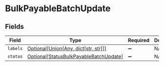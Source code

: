 # BulkPayableBatchUpdate


## Fields

| Field                                                                                         | Type                                                                                          | Required                                                                                      | Description                                                                                   |
| --------------------------------------------------------------------------------------------- | --------------------------------------------------------------------------------------------- | --------------------------------------------------------------------------------------------- | --------------------------------------------------------------------------------------------- |
| `labels`                                                                                      | [Optional[Union[Any, dict[str, str]]]](../../models/shared/bulkpayablebatchupdatelabels.md)   | :heavy_minus_sign:                                                                            | N/A                                                                                           |
| `status`                                                                                      | [Optional[StatusBulkPayableBatchUpdate]](../../models/shared/statusbulkpayablebatchupdate.md) | :heavy_minus_sign:                                                                            | N/A                                                                                           |
